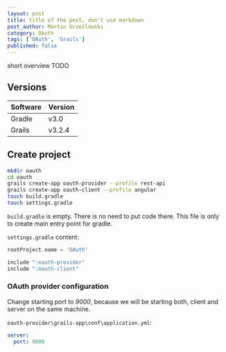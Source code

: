 ```yaml
---
layout: post
title: title of the post, don't use markdown
post_author: Martin Grześlowski
category: OAuth
tags: ['OAuth', 'Grails'] 
published: false 
---
```


short overview TODO

## Versions

| Software | Version |
|----------|---------|
| Gradle   | v3.0    |
| Grails   | v3.2.4  |

## Create project

```bash
mkdir oauth
cd oauth
grails create-app oauth-provider --profile rest-api
grails create-app oauth-client --profile angular
touch build.gradle
touch settings.gradle
```

```build.gradle``` is empty. There is no need to put code there. This file is only to create main entry point for gradle.

```settings.gradle``` content:

```groovy
rootProject.name = 'OAuth'

include ":oauth-provider"
include ":oauth-client"
```

### OAuth provider configuration

Change starting port to *9000*, because we will be starting both, client and server on the same machine. 

```oauth-provider\grails-app\conf\application.yml```:

```yml
server:
  port: 9000
```
